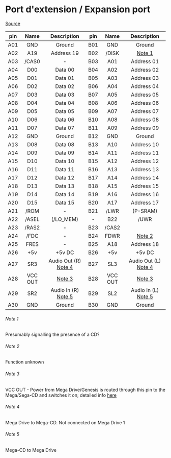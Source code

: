 # Port d'extension / Expansion port

[Source](https://gamesx.com/wiki/doku.php?id=schematics:megadriveexpport)

|   pin   |   Name   |   Description   |   pin   |   Name   |   Description   | 
|:-:    |:-:    |:-:    |:-:    |:-:    |:-:    |
| A01 | GND | Ground | B01 | GND | Ground |
| A02 | A19 | Address 19 | B02 | /DISK | [Note 1](#note-1) | 
| A03 | /CAS0 | - | B03 | A01 | Address 01 |
| A04 | D00 | Data 00 | B04 | A02 | Address 02 |
| A05 | D01 | Data 01 | B05 | A03 | Address 03 |
| A06 | D02 | Data 02 | B06 | A04 | Address 04 |
| A07 | D03 | Data 03 | B07 | A05 | Address 05 |
| A08 | D04 | Data 04 | B08 | A06 | Address 06 |
| A09 | D05 | Data 05 | B09 | A07 | Address 07 |
| A10 | D06 | Data 06 | B10 | A08 | Address 08 |
| A11 | D07 | Data 07 | B11 | A09 | Address 09 |
| A12 | GND | Ground | B12 | GND | Ground |
| A13 | D08 | Data 08 | B13 | A10 | Address 10 |
| A14 | D09 | Data 09 | B14 | A11 | Address 11 |
| A15 | D10 | Data 10 | B15 | A12 | Address 12 |
| A16 | D11 | Data 11 | B16 | A13 | Address 13 |
| A17 | D12 | Data 12 | B17 | A14 | Address 14 |
| A18 | D13 | Data 13 | B18 | A15 | Address 15 |
| A19 | D14 | Data 14 | B19 | A16 | Address 16 |
| A20 | D15 | Data 15 | B20 | A17 | Address 17 |
| A21 | /ROM | - | B21 | /LWR | (P-SRAM) |
| A22 | /ASEL | (/LO_MEM) | - | B22 | /UWR | (P-SRAM) |
| A23 | /RAS2 | - | B23 | /CAS2 |  |
| A24 | /FDC | - | B24 | FDWR | [Note 2](#note-2) |
| A25 | FRES | - | B25 | A18 | Address 18 |
| A26 | +5v | +5v DC | B26 | +5v | +5v DC |
| A27 | SR3 | Audio Out (R\) [Note 4](#note-4) | B27 | SL3 | Audio Out (L) [Note 4](#note-4) |
| A28 | VCC OUT | [Note 3](#note-3) | B28 | VCC OUT | [Note 3](#note-3) |
| A29 | SR2 | Audio In (R\) [Note 5](#note-5) | B29 | SL2 | Audio In (L) [Note 5](#note-5) |
| A30 | GND | Ground | B30 | GND | Ground |

###### Note 1
Presumably signalling the presence of a CD?
###### Note 2
Function unknown
###### Note 3
VCC OUT - Power from Mega Drive/Genesis is routed through this pin to the Mega/Sega-CD and switches it on; detailed info [here](https://nfggames.com/forum2/index.php?topic=7145.msg48200#msg48200)
###### Note 4
Mega Drive to Mega-CD. Not connected on Mega Drive 1
###### Note 5
Mega-CD to Mega Drive
